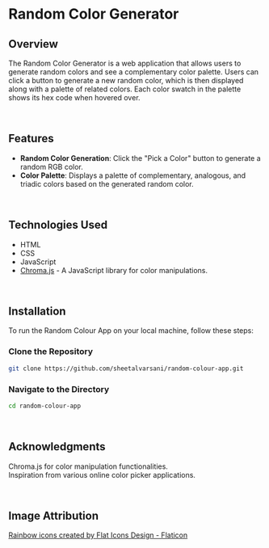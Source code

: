 # Random Color Generator

## Overview

The Random Color Generator is a web application that allows users to generate random colors and see a complementary color palette. Users can click a button to generate a new random color, which is then displayed along with a palette of related colors. Each color swatch in the palette shows its hex code when hovered over.

<br>

## Features

- **Random Color Generation**: Click the "Pick a Color" button to generate a random RGB color.
- **Color Palette**: Displays a palette of complementary, analogous, and triadic colors based on the generated random color.

<br>

## Technologies Used

- HTML
- CSS
- JavaScript
- [Chroma.js](https://gka.github.io/chroma.js/) - A JavaScript library for color manipulations.

<br>

## Installation

To run the Random Colour App on your local machine, follow these steps:

### Clone the Repository

```bash
git clone https://github.com/sheetalvarsani/random-colour-app.git
```

### Navigate to the Directory

```bash
cd random-colour-app
```

<br>

## Acknowledgments
Chroma.js for color manipulation functionalities. 
<br>
Inspiration from various online color picker applications.

<br>

## Image Attribution

<a href="https://www.flaticon.com/free-icons/rainbow" title="rainbow icons">Rainbow icons created by Flat Icons Design - Flaticon</a>
